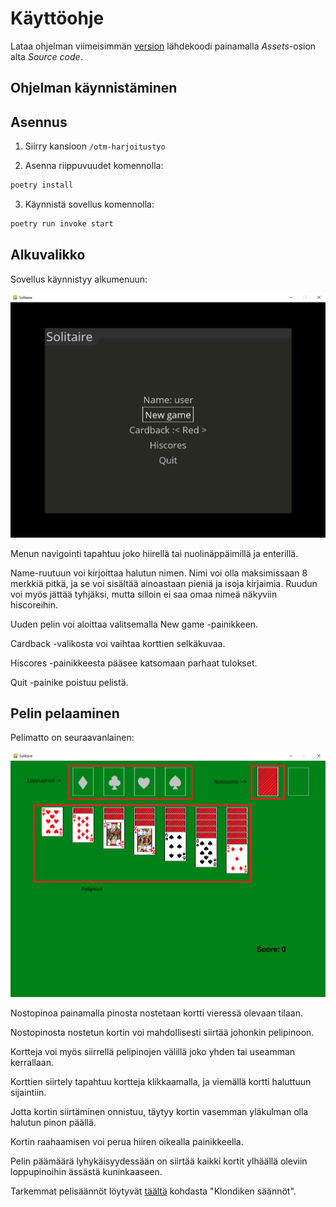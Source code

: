 # Käyttöohje

Lataa ohjelman viimeisimmän [version](https://github.com/mikeessi/ot--harjoitustyo/releases) lähdekoodi painamalla _Assets_-osion alta _Source code_.

## Ohjelman käynnistäminen

## Asennus

1. Siirry kansioon `/otm-harjoitustyo`

2. Asenna riippuvuudet komennolla:

```bash
poetry install
```

3. Käynnistä sovellus komennolla:

```bash
poetry run invoke start
```

## Alkuvalikko

Sovellus käynnistyy alkumenuun:

![](./kuvat/alkumenu.png)

Menun navigointi tapahtuu joko hiirellä tai nuolinäppäimillä ja enterillä.

Name-ruutuun voi kirjoittaa halutun nimen. Nimi voi olla maksimissaan 8 merkkiä pitkä, ja se voi sisältää ainoastaan pieniä ja isoja kirjaimia. Ruudun voi myös jättää tyhjäksi, mutta silloin ei saa omaa nimeä näkyviin hiscoreihin.

Uuden pelin voi aloittaa valitsemalla New game -painikkeen.

Cardback -valikosta voi vaihtaa korttien selkäkuvaa.

Hiscores -painikkeesta pääsee katsomaan parhaat tulokset.

Quit -painike poistuu pelistä.

## Pelin pelaaminen

Pelimatto on seuraavanlainen:

![](./kuvat/pelimatto.png)

Nostopinoa painamalla pinosta nostetaan kortti vieressä olevaan tilaan.

Nostopinosta nostetun kortin voi mahdollisesti siirtää johonkin pelipinoon.

Kortteja voi myös siirrellä pelipinojen välillä joko yhden tai useamman kerrallaan.

Korttien siirtely tapahtuu kortteja klikkaamalla, ja viemällä kortti haluttuun sijaintiin.

Jotta kortin siirtäminen onnistuu, täytyy kortin vasemman yläkulman olla halutun pinon päällä.

Kortin raahaamisen voi perua hiiren oikealla painikkeella.

Pelin päämäärä lyhykäisyydessään on siirtää kaikki kortit ylhäällä oleviin loppupinoihin ässästä kuninkaaseen.

Tarkemmat pelisäännöt löytyvät [täältä](https://www.pasianssit.net/saannot.php) kohdasta "Klondiken säännöt".
